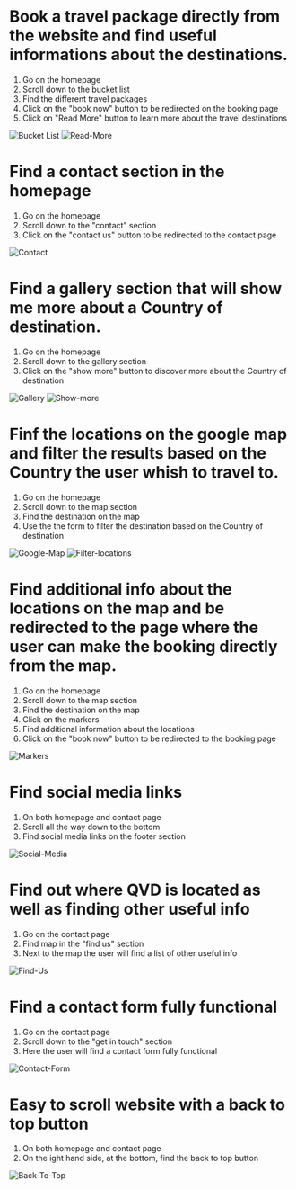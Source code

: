 # Book a travel package directly from the website and find useful informations about the destinations.

1. Go on the homepage
2. Scroll down to the bucket list
3. Find the different travel packages
4. Click on the "book now" button to be redirected on the booking page
5. Click on "Read More" button to learn more about the travel destinations

![Bucket List](../screenshots/bucket-list.jpg)
![Read-More](../screenshots/read-more.jpg)

# Find a contact section in the homepage

1. Go on the homepage
2. Scroll down to the "contact" section
3. Click on the "contact us" button to be redirected to the contact page

![Contact](../screenshots/contact-section.jpg)

# Find a gallery section that will show me more about a Country of destination.

1. Go on the homepage
2. Scroll down to the gallery section
3. Click on the "show more" button to discover more about the Country of destination

![Gallery](../screenshots/gallery-section.jpg)
![Show-more](../screenshots/show-more.jpg)

# Finf the locations on the google map and filter the results based on the Country the user whish to travel to. 

1. Go on the homepage
2. Scroll down to the map section
3. Find the destination on the map
4. Use the the form to filter the destination based on the Country of destination

![Google-Map](../screenshots/google-map.jpg)
![Filter-locations](../screenshots/filter-location.jpg)

# Find additional info about the locations on the map and be redirected to the page where the user can make the booking directly from the map.

1. Go on the homepage
2. Scroll down to the map section
3. Find the destination on the map
4. Click on the markers
5. Find additional information about the locations
6. Click on the "book now" button to be redirected to the booking page

![Markers](../screenshots/markers.jpg)

# Find social media links

1. On both homepage and contact page
2. Scroll all the way down to the bottom
3. Find social media links on the footer section

![Social-Media](../screenshots/social-media.jpg)

# Find out where QVD is located as well as finding other useful info

1. Go on the contact page
2. Find map in the "find us" section
3. Next to the map the user will find a list of other useful info

![Find-Us](../screenshots/find-us.jpg)

# Find a contact form fully functional

1. Go on the contact page
2. Scroll down to the "get in touch" section
3. Here the user will find a contact form fully functional

![Contact-Form](../screenshots/contact-form.jpg)

# Easy to scroll website with a back to top button

1. On both homepage and contact page
2. On the ight hand side, at the bottom, find the back to top button

![Back-To-Top](../screenshots/back-to-top.jpg)

